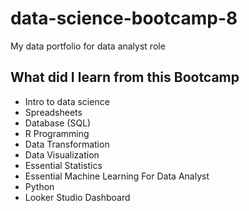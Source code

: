 # data-science-bootcamp-8
My data portfolio for data analyst role

## What did I learn from this Bootcamp
- Intro to data science
- Spreadsheets
- Database (SQL)
- R Programming
- Data Transformation
- Data Visualization
- Essential Statistics
- Essential Machine Learning For Data Analyst
- Python
- Looker Studio Dashboard
